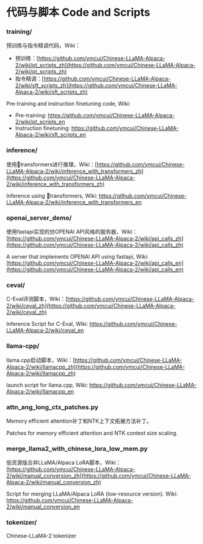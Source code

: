 # 代码与脚本 Code and Scripts

### training/

预训练与指令精调代码，Wiki：

- 预训练：[https://github.com/ymcui/Chinese-LLaMA-Alpaca-2/wiki/pt_scripts_zh](https://github.com/ymcui/Chinese-LLaMA-Alpaca-2/wiki/pt_scripts_zh)
- 指令精调：[https://github.com/ymcui/Chinese-LLaMA-Alpaca-2/wiki/sft_scripts_zh](https://github.com/ymcui/Chinese-LLaMA-Alpaca-2/wiki/sft_scripts_zh)

Pre-training and instruction finetuning code, Wiki:

- Pre-training: https://github.com/ymcui/Chinese-LLaMA-Alpaca-2/wiki/pt_scripts_en
- Instruction finetuning: https://github.com/ymcui/Chinese-LLaMA-Alpaca-2/wiki/sft_scripts_en

### inference/

使用🤗transformers进行推理，Wiki：[https://github.com/ymcui/Chinese-LLaMA-Alpaca-2/wiki/inference_with_transformers_zh](https://github.com/ymcui/Chinese-LLaMA-Alpaca-2/wiki/inference_with_transformers_zh)

Inference using 🤗transformers, Wiki: https://github.com/ymcui/Chinese-LLaMA-Alpaca-2/wiki/inference_with_transformers_en

### openai_server_demo/

使用fastapi实现的仿OPENAI API风格的服务器，Wiki：[https://github.com/ymcui/Chinese-LLaMA-Alpaca-2/wiki/api_calls_zh](https://github.com/ymcui/Chinese-LLaMA-Alpaca-2/wiki/api_calls_zh)

A server that implements OPENAI API using fastapi, Wiki: [https://github.com/ymcui/Chinese-LLaMA-Alpaca-2/wiki/api_calls_en](https://github.com/ymcui/Chinese-LLaMA-Alpaca-2/wiki/api_calls_en)

### ceval/

C-Eval评测脚本，Wiki：[https://github.com/ymcui/Chinese-LLaMA-Alpaca-2/wiki/ceval_zh](https://github.com/ymcui/Chinese-LLaMA-Alpaca-2/wiki/ceval_zh)

Inference Script for C-Eval, Wiki: https://github.com/ymcui/Chinese-LLaMA-Alpaca-2/wiki/ceval_en

### llama-cpp/

llama.cpp启动脚本，Wiki：[https://github.com/ymcui/Chinese-LLaMA-Alpaca-2/wiki/llamacpp_zh](https://github.com/ymcui/Chinese-LLaMA-Alpaca-2/wiki/llamacpp_zh)

launch script for llama.cpp, Wiki: https://github.com/ymcui/Chinese-LLaMA-Alpaca-2/wiki/llamacpp_en


### attn_ang_long_ctx_patches.py

Memory efficient attention补丁和NTK上下文拓展方法补丁。

Patches for memory efficient attention and NTK context size scaling.

### merge_llama2_with_chinese_lora_low_mem.py

低资源版合并LLaMA/Alpaca LoRA脚本，Wiki：[https://github.com/ymcui/Chinese-LLaMA-Alpaca-2/wiki/manual_conversion_zh](https://github.com/ymcui/Chinese-LLaMA-Alpaca-2/wiki/manual_conversion_zh)

Script for merging LLaMA/Alpaca LoRA (low-resource version). Wiki: https://github.com/ymcui/Chinese-LLaMA-Alpaca-2/wiki/manual_conversion_en

### tokenizer/

Chinese-LLaMA-2 tokenizer